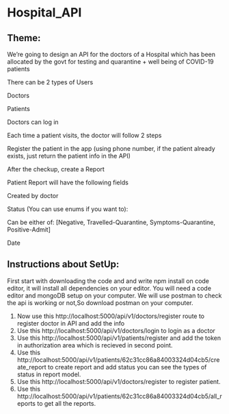 # Hospital_API

## Theme:

We’re going to design an API for the doctors of a Hospital which has been allocated by the govt for testing and quarantine + well being of COVID-19 patients

There can be 2 types of Users

Doctors

Patients

Doctors can log in

Each time a patient visits, the doctor will follow 2 steps

Register the patient in the app (using phone number, if the patient already exists, just return the patient info in the API)

After the checkup, create a Report

Patient Report will have the following fields

Created by doctor

Status (You can use enums if you want to):

Can be either of: [Negative, Travelled-Quarantine, Symptoms-Quarantine, Positive-Admit]

Date

## Instructions about SetUp:

First start with downloading the code and and write npm install on code editor, it will install all dependencies on your editor. You will need a code editor and mongoDB setup on your computer. We will use postman to check the api is working or not,So download postman on your computer.

1. Now use this http://localhost:5000/api/v1/doctors/register route to register doctor in API and add the info 
2. Use this http://localhost:5000/api/v1/doctors/login to login as a doctor
3. Use this http://localhost:5000/api/v1/patients/register and add the token in authorization area which is recieved in second point.
4. Use this http://localhost:5000/api/v1/patients/62c31cc86a84003324d04cb5/create_report to create report and add status you can see the types of status in report model.
5. Use this http://localhost:5000/api/v1/doctors/register to register patient.
6. Use this http://localhost:5000/api/v1/patients/62c31cc86a84003324d04cb5/all_reports to get all the reports.





